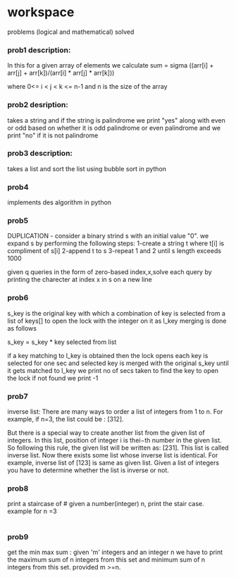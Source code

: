 # workspace
problems (logical and mathematical) solved

### prob1 description:
In this for a given array of elements we calculate
sum = sigma ((arr[i] + arr[j] + arr[k])/(arr[i] * arr[j] * arr[k]))

where 0<= i < j < k <= n-1 and n is the size of the array

### prob2 desription:

takes a string and if the string is palindrome we print "yes" along with even or odd based on whether it is odd palindrome or even palindrome
and we print "no" if it is not palindrome

### prob3 description:

takes a list and sort the list using bubble sort in python

### prob4

implements des algorithm in python

### prob5

DUPLICATION - 
consider a binary strind s with an initial value "0". we expand s by performing the following steps:
1-create a string t where t[i] is compliment of s[i]
2-append t to s
3-repeat 1 and 2 until s length exceeds 1000

given q queries in the form of zero-based index,x,solve each query by printing the charecter at index x in s on a new line


### prob6

s_key is the original key with which a combination of key is selected from a list of keys[] to open the lock with the integer on it as l_key
merging is done as follows

s_key = s_key * key selected from list


if a key matching to l_key is obtained then the lock opens
each key is selected for one sec and selected key is merged with the original s_key until it gets matched  to l_key
we print no of secs taken to find the key to open the lock 
if not found we print -1


### prob7

inverse list:
There are many ways to order a list of integers from 
1 to n. For example, if n=3, the list could be : [312].

But there is a special way to create another list from the given list of integers. In this list, position of integer 
i is thei−th number in the given list. So following this rule, the given list will be written as: 
[231]. This list is called inverse list. Now there exists some list whose inverse list is identical. For example, inverse list of 
[123] is same as given list. Given a list of integers you have to determine whether the list is inverse or not.

### prob8
print a staircase of #
given a number(integer) n, print the stair case.
example for n =3
   #
  ##
 ###

### prob9
get the min max sum : given 'm' integers and an integer n we have to print the maximum sum of n integers from this set and minimum sum of n integers from this set. provided m >=n.
